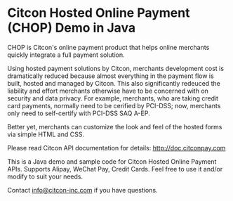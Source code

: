 # Citcon Hosted Online Payment (CHOP) Demo in Java

CHOP is Citcon's online payment product that helps online merchants quickly integrate a full payment solution. 

Using hosted payment solutions by Citcon, merchants development cost is dramatically reduced because almost everything in the payment flow is built, hosted and managed by Citcon. This also significantly redeuced the liability and effort merchants otherwise have to be concerned with on security and data privacy. For example, merchants, who are taking credit card payments, normally need to be cerified by PCI-DSS; now, merchants only need to self-certify with PCI-DSS SAQ A-EP.

Better yet, merchants can customize the look and feel of the hosted forms via simple HTML and CSS.

Please read Citcon API documentation for details: http://doc.citconpay.com

This is a Java demo and sample code for Citcon Hosted Online Payment APIs. Supports Alipay, WeChat Pay, Credit Cards. Feel free to use it and/or modify to suit your needs.

Contact info@citcon-inc.com if you have questions.